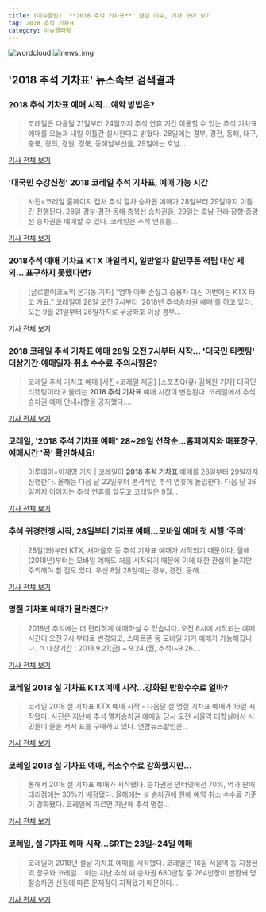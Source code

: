 ```yaml
---
title: (이슈클립) '**2018 추석 기차표**' 관련 이슈, 기사 모아 보기
tag: 2018 추석 기차표
category: 이슈클리핑
---
```

![wordcloud](https://s3.ap-northeast-2.amazonaws.com/lyrics101-wordcloud/2018-08-28-1535408427.png)
![news_img](https://user-images.githubusercontent.com/42597476/44507050-1206f400-a6e4-11e8-8d98-7ffbfebb353f.png)
## **'**2018 추석 기차표**'** 뉴스속보 검색결과
### **2018 추석 기차표** 예매 시작…예약 방법은?

>코레일은 다음달 21일부터 24일까지 추석 연휴 기간 이용할 수 있는 추석 기차표 예매를 오늘과 내일 이틀간 실시한다고 밝혔다. 28일에는 경부, 경전, 동해, 대구, 충북, 경의, 경원, 경북, 동해남부선을, 29일에는 호남...

<a href="http://view.asiae.co.kr/news/view.htm?idxno=2018082807002547921" target="_blank">기사 전체 보기</a>

### '대국민 수강신청' 2018 코레일 추석 기차표, 예매 가능 시간

>사진=코레일 홈페이지 캡처 추석 열차 승차권 예매가 28일부터 29일까지 이틀간 진행된다. 28일 경부·경전·동해·충북선 승차권을, 29일는 호남·전라·장항·중앙선 승차권을 예매할 수 있다. 코레일은 추석 연휴를...

<a href="http://news20.busan.com/controller/newsController.jsp?newsId=20180828000008" target="_blank">기사 전체 보기</a>

### 2018추석 예매 기차표 KTX 마일리지, 일반열차 할인쿠폰 적립 대상 제외... 표구하지 못했다면?

>[글로벌이코노믹 온기동 기자] “엄마 아빠 손잡고 승용차 대신 이번에는 KTX 타고 가요.” 코레일이 28일 오전 7시부터 ‘2018년 추석승차권 예매’를 하고 있다. 오는 9월 21일부터 26일까지로 무궁화호 이상 경부...

<a href="http://www.g-enews.com/ko-kr/news/article/news_all/2018082806463227844e4869c120_1/article.html" target="_blank">기사 전체 보기</a>

### 2018 코레일 추석 기차표 예매 28일 오전 7시부터 시작... '대국민 티켓팅' 대상기간·예매일자·취소 수수료·주의사항은?

>코레일 추석 기차표 예매 [사진=코레일 제공] [스포츠Q(큐) 김혜원 기자]  대국민 티켓팅이라고 불리는 **2018 추석 기차표** 예매 시간이 변경된다.  코레일에서 추석 승차권 예매 안내사항을 공지했다....

<a href="http://www.sportsq.co.kr/news/articleView.html?idxno=300266" target="_blank">기사 전체 보기</a>

### 코레일, '**2018 추석 기차표** 예매' 28~29일 선착순…홈페이지와 매표창구, 예매시간 '꼭' 확인하세요!

>이투데이=이재영 기자 | 코레일이 **2018 추석 기차표** 예매를 28일부터 29일까지 진행한다. 올해는 다음 달 22일부터 본격적인 추석 연휴에 돌입한다. 다음 달 26일까지 이어지는 추석 연휴를 앞두고 코레일은 9월...

<a href="http://www.etoday.co.kr/news/section/newsview.php?idxno=1656679" target="_blank">기사 전체 보기</a>

### 추석 귀경전쟁 시작, 28일부터 기차표 예매…모바일 예매 첫 시행 ‘주의’

>28일(화)부터 KTX, 새마을호 등 추석 기차표 예매가 시작되기 때문이다. 올해(2018년)부터는 모바일 예매도 처음 시작되기 때문에 이에 대한 관심이 높지만 주의해야 할 점도 있다. 우선 8월 28일에는 경부, 경전, 동해...

<a href="http://medicalworldnews.co.kr/news/view.php?idx=1510927156" target="_blank">기사 전체 보기</a>

### 명절 기차표 예매가 달라졌다?

>2018년 추석에는 더 편리하게 예매하실 수 있습니다. 오전 6시에 시작되는 예매시간이 오전 7시 부터로 변경되고, 스마트폰 등 모바일 기기 예매가 가능해집니다. ㅇ 대상기간 : 2018.9.21(금) ~ 9.24.(월, 추석)~9.26....

<a href="http://www.korea.kr/policyplus/cardnewsView.do?newsId=148853393&call_from=naver_news" target="_blank">기사 전체 보기</a>

### 코레일 2018 설 기차표 KTX예매 시작…강화된 반환수수료 얼마?

>코레일 2018 설 기차표 KTX 예매 시작 - 다음달 설 명절 기차표 예매가 16일 시작됐다. 사진은 지난해 추석 열차승차권 예매일 당시 오전 서울역 대합실에서 시민들이 줄을 서서 표를 구매하고 있다. 연합뉴스할인은...

<a href="http://www.seoul.co.kr/news/newsView.php?id=20180116500004&wlog_tag3=naver" target="_blank">기사 전체 보기</a>

### 코레일 2018 설 기차표 예매, 취소수수료 강화했지만…

>통해서 2018 설 기차표 예매가 시작됐다. 승차권은 인터넷에선 70%, 역과 판매 대리점에는 30%가 배정됐다. 올해에는 설 승차권에 한해 예약 취소 수수료 기준이 강화됐다. 코레일에 따르면 지난해 추석 명절...

<a href="http://www.betanews.net:8080/article/796315.html" target="_blank">기사 전체 보기</a>

### 코레일, 설 기차표 예매 시작…SRT는 23일~24일 예매

>코레일이 2018년 설날 기차표 예매를 시작했다. 코레일은 16일 서울역 등 지정된 역 창구와 코레일... 이는 지난 추석 때 승차권 680만장 중 264만장이 반환돼 명절승차권 선점에 따른 문제점이 지적됐기 때문이다....

<a href="http://news.kmib.co.kr/article/view.asp?arcid=0012052696&code=61121111&cp=nv" target="_blank">기사 전체 보기</a>


